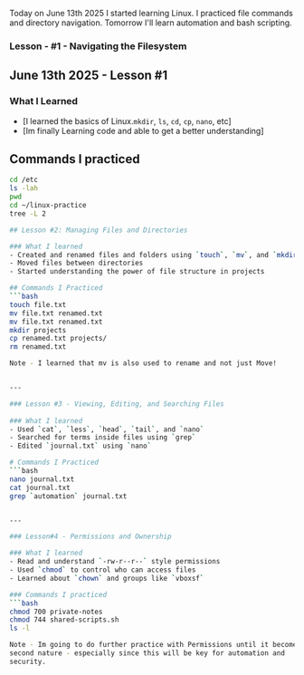Today on June 13th 2025  I started learning Linux.
I practiced file commands and directory navigation.
Tomorrow I'll learn automation and bash scripting.

### Lesson - #1 - Navigating the Filesystem


## June 13th 2025 - Lesson #1


### What I Learned
- [I learned the basics of Linux.`mkdir`, `ls`, `cd`, `cp`, `nano`, etc]
- [Im finally Learning code and able to get a better understanding]

## Commands I practiced
```bash
cd /etc
ls -lah
pwd
cd ~/linux-practice
tree -L 2

## Lesson #2: Managing Files and Directories

### What I learned
- Created and renamed files and folders using `touch`, `mv`, and `mkdir`
- Moved files between directories
- Started understanding the power of file structure in projects

## Commands I Practiced
```bash
touch file.txt
mv file.txt renamed.txt
mv file.txt renamed.txt
mkdir projects
cp renamed.txt projects/
rm renamed.txt

Note - I learned that mv is also used to rename and not just Move!


---

### Lesson #3 - Viewing, Editing, and Searching Files
 
### What I learned
- Used `cat`, `less`, `head`, `tail`, and `nano`
- Searched for terms inside files using `grep`
- Edited `journal.txt` using `nano`

# Commands I Practiced
```bash
nano journal.txt
cat journal.txt
grep `automation` journal.txt


---

### Lesson#4 - Permissions and Ownership

### What I learned
- Read and understand `-rw-r--r--` style permissions
- Used `chmod` to control who can access files
- Learned about `chown` and groups like `vboxsf`

### Commands I practiced
```bash
chmod 700 private-notes
chmod 744 shared-scripts.sh
ls -l

Note - Im going to do further practice with Permissions until it becomes 
second nature - especially since this will be key for automation and 
security.
